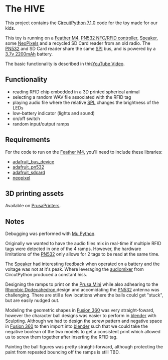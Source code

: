 # The HIVE

This project contains the [CircuitPython 7.1.0][7] code for the toy made for our kids.

This toy is running on a [Feather M4][1], [PN532 NFC/RFID controller][2], [Speaker][3], some
[NeoPixels][4] and a recycled SD Card reader from an old radio. The [PN532][2] and SD Card reader
share the same [SPI][12] bus, and is powered by a [3.7v 2200mAh][14] battery.

The basic functionality is described in this[YouTube Video][5].

## Functionality

- reading RFID chip embedded in a 3D printed spherical animal
- selecting a random WAV file associated with the RFID tag
- playing audio file where the relative [SPL][6] changes the brightness of the LEDs
- low-battery indicator (lights and sound)
- on/off switch
- random input/output ramps 

## Requirements
For the code to run on the [Feather M4][1], you'll need to include these libraries:
- [adafruit_bus_device][8]
- [adafruit_pn532][9]
- [adafruit_sdcard][10]
- [neopixel][11]

## 3D printing assets

Available on [PrusaPrinters][16].

## Notes

Debugging was performed with [Mu Python][13]. 

Originally we wanted to have the audio files mix in real-time if multiple RFID tags were 
detected in one of the 4 ramps. However, the hardware limitations of the [PN532][2] only 
allows for 2 tags to be read at the same time. 

The [Speaker][3] had interesting feedback when operated on a battery and the voltage was 
not at it's peak. Where leveraging the [audiomixer][15] from CircutPython produced a constant hiss.

Designing the ramps to print on the [Prusa Mini][17] while also adhearing to the [Rhombic Dodecahedron ][18]
design and accomidating the [PN532][2] antenna was challenging. There are still a few locations where the balls
could get "stuck", but are easily nudged out. 

Modeling the geometric shapes in [Fusion 360][19] was very straight-foward, however the character ball designs
was easier to perform in [blender][20] with Sculpting. Although we had to design the screw pattern and negative 
space in [Fusion 360][19] to then import into [blender][20] such that we could take the negative boolean of the 
two models to get a consistent print which allowed us to screw them together after inserting the RFID tag.

Painting the ball figures was pretty straight-forward, although protecting the paint from repeated bouncing off the
ramps is still TBD.

[1]: https://www.adafruit.com/product/3857
[2]: https://www.adafruit.com/product/364
[3]: https://www.adafruit.com/product/3885
[4]: https://www.adafruit.com/product/1461?length=1
[5]: TBD
[6]: https://en.wikipedia.org/wiki/Sound_pressure#Sound_pressure_level
[7]: https://circuitpython.org/board/feather_m4_express/
[8]: https://github.com/adafruit/Adafruit_CircuitPython_BusDevice/releases
[9]: https://github.com/adafruit/Adafruit_CircuitPython_PN532/releases
[10]: https://github.com/adafruit/Adafruit_CircuitPython_SD/releases
[11]: https://github.com/adafruit/Adafruit_NeoPixel/releases
[12]: https://en.wikipedia.org/wiki/Serial_Peripheral_Interface
[13]: https://codewith.mu/
[14]: https://www.adafruit.com/product/1781
[15]: https://circuitpython.readthedocs.io/en/latest/shared-bindings/audioio/index.html
[16]: TBD
[17]: https://www.prusa3d.com/category/original-prusa-mini/
[18]: https://en.wikipedia.org/wiki/Rhombic_dodecahedron
[19]: https://www.autodesk.com/products/fusion-360/overview
[20]: https://www.blender.org/
